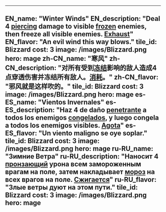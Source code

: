 ---

EN_name: "Winter Winds"
EN_description: "Deal 4 <u>piercing</u> damage to visible <u>frozen</u> enemies, then freeze all visible enemies. <u>Exhaust</u>"
EN_flavor: "An evil wind this way blows."
tile_id: Blizzard
cost: 3
image: /images/Blizzard.png
hero: mage
zh-CN_name: "寒风"
zh-CN_description: "对所有受到<u>冻结</u>影响的敌人造成4点穿透伤害并冻结所有敌人。<u>消耗</u>。"
zh-CN_flavor: "邪风就是这样吹的。"
tile_id: Blizzard
cost: 3
image: /images/Blizzard.png
hero: mage
es-ES_name: "Vientos Invernales"
es-ES_description: "Haz 4 de daño <u>penetrante</u> a todos los enemigos <u>congelados</u>, y luego congela a todos los enemigos visibles. <u>Agota</u>"
es-ES_flavor: "Un viento maligno se oye soplar."
tile_id: Blizzard
cost: 3
image: /images/Blizzard.png
hero: mage
ru-RU_name: "Зимние Ветра"
ru-RU_description: "Наносит 4 <u>пронзающий</u> урона всем замороженным врагам на поле, затем накладывает <u>мороз</u> на всех врагов на поле. <u>Сжигается</u>"
ru-RU_flavor: "Злые ветры дуют на этом пути."
tile_id: Blizzard
cost: 3
image: /images/Blizzard.png
hero: mage
---